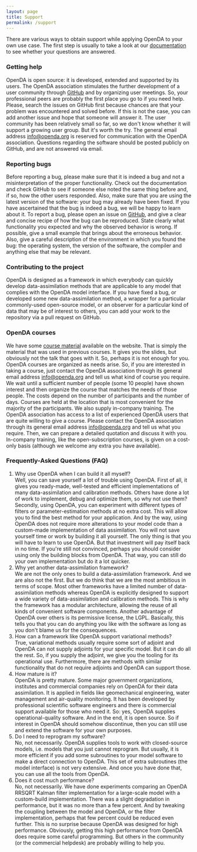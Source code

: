 ```yaml
---
layout: page
title: Support
permalink: /support
---
```

There are various ways to obtain support while applying OpenDA to your own use case. 
The first step is usually to take a look at our [documentation](https://openda.org/documentation) to see whether your questions are answered. 

### Getting help
OpenDA is open source: it is developed, extended and supported by its users. The OpenDA association stimulates the further development of a user community through [GitHub](https://github.com/OpenDA-Association/OpenDA/issues) and by organizing user meetings. So, your professional peers are probably the first place you go to if you need help. Please, search the issues on GitHub first because chances are that your problem was encountered and solved before. If this is not the case, you can add another issue and hope that someone will answer it. The user community has been relatively small so far, so we don't know whether it will support a growing user group. But it's worth the try.
The general email address info@openda.org is reserved for communication with the OpenDA association. Questions regarding the software should be posted publicly on GitHub, and are not answered via email.

### Reporting bugs
Before reporting a bug, please make sure that it is indeed a bug and not a misinterpretation of the proper functionality. Check out the documentation and check GitHub to see if someone else noted the same thing before and, if so, how the other users responded. Also, make sure that you are using the latest version of the software: your bug may already have been fixed. If you have ascertained that the bug is indeed a bug, we will be happy to learn about it.
To report a bug, please open an issue on [GitHub](https://github.com/OpenDA-Association/OpenDA/issues), and give a clear and concise recipe of how the bug can be reproduced. State clearly what functionality you expected and why the observed behavior is wrong. If possible, give a small example that brings about the erroneous behavior. Also, give a careful description of the environment in which you found the bug: the operating system, the version of the software, the compiler and anything else that may be relevant.

### Contributing to the project
OpenDA is designed as a framework in which everybody can quickly develop data-assimilation methods that are applicable to any model that complies with the OpenDA model interface. If you have fixed a bug, or developed some new data-assimilation method, a wrapper for a particular commonly-used open-source model, or an observer for a particular kind of data that may be of interest to others, you can add your work to the repository via a pull request on GitHub.

### OpenDA courses
We have some [course material](https://openda.org/documentation) available on the website. That is simply the material that was used in previous courses. It gives you the slides, but obviously not the talk that goes with it. So, perhaps it is not enough for you.
OpenDA courses are organized as needs arise. So, if you are interested in taking a course, just contact the OpenDA association through its general email address info@openda.org and tell us what kind of course you require. We wait until a sufficient number of people (some 10 people) have shown interest and then organize the course that matches the needs of those people. The costs depend on the number of participants and the number of days. Courses are held at the location that is most convenient for the majority of the participants.
We also supply in-company training. The OpenDA association has access to a list of experienced OpenDA users that are quite willing to give a course. Please contact the OpenDA association through its general email address info@openda.org and tell us what you require. Then, we can prepare a detailed quotation and discuss it with you. In-company training, like the open-subscription courses, is given on a cost-only basis (although we welcome any extra you have available).

### Frequently-Asked Questions (FAQ)
1. Why use OpenDA when I can build it all myself?  
Well, you can save yourself a lot of trouble using OpenDA. First of all, it gives you ready-made, well-tested and efficient implementations of many data-assimilation and calibration methods. Others have done a lot of work to implement, debug and optimize them, so why not use them? Secondly, using OpenDA, you can experiment with different types of filters or parameter-estimation methods at no extra cost. This will allow you to find the best method for your application. And by the way, using OpenDA does not require more alterations to your model code than a custom-made implementation of data assimilation. You will not save yourself time or work by building it all yourself. The only thing is that you will have to learn to use OpenDA. But that investment will pay itself back in no time.
If you're still not convinced, perhaps you should consider using only the building blocks from OpenDA. That way, you can still do your own implementation but do it a lot quicker.
2. Why yet another data-assimilation framework?  
We are not the only ones to build a data-assimilation framework. And we are also not the first. But we do think that we are the most ambitious in terms of scope. Most other frameworks have a limited number of data-assimilation methods whereas OpenDA is explicitly designed to support a wide variety of data-assimilation and calibration methods. This is why the framework has a modular architecture, allowing the reuse of all kinds of convenient software components. Another advantage of OpenDA over others is its permissive license, the LGPL. Basically, this tells you that you can do anything you like with the software as long as you don't blame us for the consequences.
3. How can a framework like OpenDA support variational methods?  
True, variational methods usually require some sort of adjoint and OpenDA can not supply adjoints for your specific model. But it can do all the rest. So, if you supply the adjoint, we give you the tooling for its operational use. Furthermore, there are methods with similar functionality that do not require adjoints and OpenDA can support those.
4. How mature is it?  
OpenDA is pretty mature. Some major government organizations, institutes and commercial companies rely on OpenDA for their data assimilation. It is applied in fields like geomechanical engineering, water management and air-quality monitoring. It has been developed by professional scientific software engineers and there is commercial support available for those who need it. So: yes, OpenDA supplies operational-quality software. And in the end, it is open source. So if interest in OpenDA should somehow discontinue, then you can still use and extend the software for your own purposes.
5. Do I need to reprogram my software?  
No, not necessarily. OpenDA supplies tools to work with closed-source models, i.e. models that you just cannot reprogram. But usually, it is more efficient if you add some subroutines to your model software to make a direct connection to OpenDA. This set of extra subroutines (the model interface) is not very extensive. And once you have done that, you can use all the tools from OpenDA.
6. Does it cost much performance?  
No, not necessarily. We have done experiments comparing an OpenDA RRSQRT Kalman filter implementation for a large-scale model with a custom-build implementation. There was a slight degradation in performance, but it was no more than a few percent. And by tweaking the coupling between the model and OpenDA, or the filter implementation, perhaps that few percent could be reduced even further. This is no surprise because OpenDA was designed for high performance. Obviously, getting this high performance from OpenDA does require some careful programming. But others in the community (or the commercial helpdesk) are probably willing to help you.
